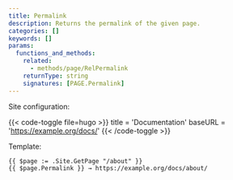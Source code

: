 ```yaml
---
title: Permalink
description: Returns the permalink of the given page.
categories: []
keywords: []
params:
  functions_and_methods:
    related:
      - methods/page/RelPermalink
    returnType: string
    signatures: [PAGE.Permalink]
---
```


Site configuration:

{{< code-toggle file=hugo >}}
title = 'Documentation'
baseURL = 'https://example.org/docs/'
{{< /code-toggle >}}

Template:

```go-html-template
{{ $page := .Site.GetPage "/about" }}
{{ $page.Permalink }} → https://example.org/docs/about/
```

